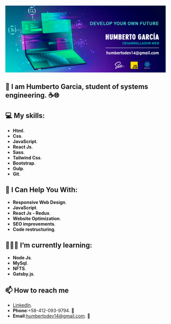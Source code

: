 ![myBanner](https://github.com/HumbertoDevelop/HumbertoDevelop/blob/main/humberto.png)
## 👋 I am Humberto Garcia, student of systems engineering. ☕🌐

## 💻 My skills: 
 * **Html**.
 * **Css**.
 * **JavaScript**.
 * **React Js**.
 * **Sass**.
 * **Tailwind Css**.
 * **Bootstrap**.
 * **Gulp**.
 * **Git**.
## 🌟 I Can Help You With:
 * **Responsive Web Design**.
 * **JavaScript**.
 * **React Js - Redux**.
 * **Website Optimization**.
 * **SEO improvements**.
 * **Code restructuring**.
## 👨🏽‍💻 I’m currently learning:
 * **Node Js**.
 * **MySql**.
 * **NFTS**.
 * **Gatsby.js**.
## 📫 How to reach me 
 * [LinkedIn](https://www.linkedin.com/in/humberto-gar-rojas/).
 * **Phone**:+58-412-093-9794. 📱
 * **Email**:humbertodev14@gmail.com. 📨
